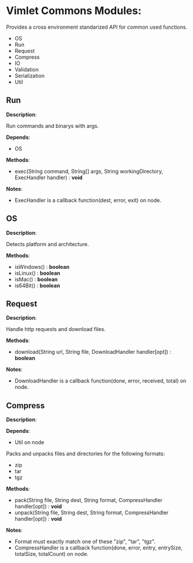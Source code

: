 # Vimlet Commons Modules:

Provides a cross environment standarized API for common used functions.

- OS
- Run
- Request
- Compress
- IO
- Validation
- Serialization
- Util


## Run

**Description**:

Run commands and binarys with args.

**Depends**:
- OS

**Methods**:
- exec(String command, String[] args, String workingDirectory, ExecHandler handler) : **void**

**Notes**:
- ExecHandler is a callback function(dest, error, exit) on node.

## OS

**Description**:

Detects platform and architecture.

**Methods**:
- isWindows() : **boolean**
- isLinux() : **boolean**
- isMac() : **boolean**
- is64Bit() : **boolean**

## Request

**Description**:

Handle http requests and download files.

**Methods**:
- download(String url, String file, DownloadHandler handler[opt]) : **boolean**

**Notes**:
- DownloadHandler is a callback function(done, error, received, total) on node.

## Compress

**Description**:

**Depends**:
- Util on node

Packs and unpacks files and directories for the following formats:
- zip
- tar
- tgz

**Methods**:
- pack(String file, String dest, String format, CompressHandler handler[opt]) : **void**
- unpack(String file, String dest, String format, CompressHandler handler[opt]) : **void**

**Notes**:
- Format must exactly match one of these "zip", "tar", "tgz".
- CompressHandler is a callback function(done, error, entry, entrySize, totalSize, totalCount) on node.
